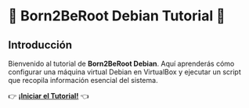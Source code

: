# 🤖 Born2BeRoot Debian Tutorial 🚀

## Introducción

Bienvenido al tutorial de **Born2BeRoot Debian**. Aquí aprenderás cómo configurar una máquina virtual Debian en VirtualBox y ejecutar un script que recopila información esencial del sistema.

👉 [**¡Iniciar el Tutorial!**](create.md) 👈


